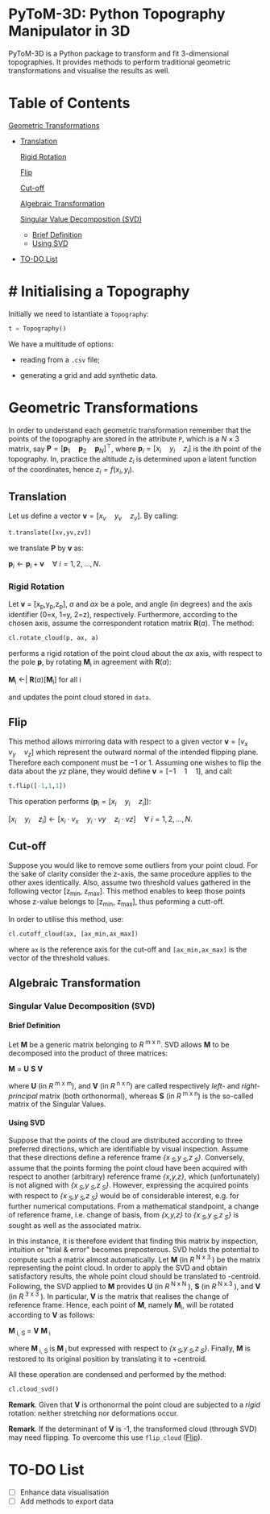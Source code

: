 # PyToM-3D: Python Topography Manipulator in 3D

PyToM-3D is a Python package to transform and fit 3-dimensional topographies. It provides methods to perform traditional geometric transformations and visualise the results as well.

# Table of Contents

[Geometric Transformations](#geometric-transformations)

- [Translation](#translation)
  
  [Rigid Rotation](#rigid-rotation)
  
  [Flip](#flip)
  
  [Cut-off](#flip)
  
  [Algebraic Transformation](#algebraic-transformation)
  
  [Singular Value Decomposition (SVD)](#svd)
  
  - [Brief Definition](#svd-def)
  - [Using SVD](#using-svd) 

- [TO-DO List](#todo-list)

# # Initialising a Topography

Initially we need to istantiate a `Topography`:

```python
t = Topography()
```

We have a multitude of options:

- reading from a `.csv` file;

- generating a grid and add synthetic data.

# Geometric Transformations <a name="geometric-transformations"></a>

In order to understand each geometric transformation remember that the points of the topography are stored in the attribute ```P```, which is a $N\times 3$ matrix, say $\mathbf{P}=\left[\mathbf{p}_1\quad \mathbf{p}_2\quad\mathbf{p}_N\right]^\top$, where $\mathbf{p}_i = \left[x_i\quad y_i \quad z_i\right]$ is the *i*th point of the topography. In, practice the altitude $z_i$ is determined upon a latent function of the coordinates, hence $z_i = f(x_i, y_i)$.

## Translation <a name="translation"></a>

Let us define a vector $\mathbf{v} = \left[x_v\quad y_v\quad z_v \right]$. By calling:

```python
t.translate([xv,yv,zv])
```

we translate $\mathbf{P}$ by $\mathbf{v}$ as:

$\mathbf{p}_i \leftarrow \mathbf{p}_i + \mathbf{v}\quad\forall\ i = 1,2,\dots,N.$

### Rigid Rotation <a name="rigid-rotation"></a>

Let **v** = [x<sub>p</sub>,y<sub>p</sub>,z<sub>p</sub>], *a* and *ax* be a pole, and angle (in degrees) and the axis identifier (0=x, 1=y, 2=z), respectively. Furthermore, according to the chosen axis, assume the correspondent rotation matrix **R**(*a*). The method:

```python
cl.rotate_cloud(p, ax, a)
```

performs a rigid rotation of the point cloud about the *ax* axis, with respect to the pole **p**,  by rotating **M**<sub>i</sub> in agreement with **R**(*a*):

**M**<sub>i</sub>   <-|   **R**(*a*)[**M**<sub>i</sub>] for all i

and updates the point cloud stored in ```data```.

## Flip <a name="flip"></a>

This method allows mirroring data with respect to a given vector $\mathbf{v}=\left[v_x\quad v_y\quad v_z \right]$ which represent the outward normal of the intended flipping plane. Therefore each component must be $-1$ or $1$. Assuming one wishes to flip the data about the $yz$ plane, they would define $\mathbf{v}=\left[-1\quad 1\quad 1 \right]$, and call:

```python
t.flip([-1,1,1])
```

This operation performs $(\mathbf{p}_i = \left[x_i\quad y_i \quad z_i\right])$:

$\left[x_i\quad y_i \quad z_i\right] \leftarrow \left[x_i\cdot v_x\quad y_i\cdot vy\quad z_i\cdot vz\right] \quad\forall\ i = 1,2,\dots,N.$

## Cut-off <a name="cut-off"></a>

Suppose you would like to remove some outliers from your point cloud. For the sake of clarity consider the z-axis, the same procedure applies to the other axes identically. Also, assume two threshold values gathered in the following vector [z<sub>min</sub>, z<sub>max</sub>]. This method enables to keep those points whose z-value belongs to [z<sub>min</sub>, z<sub>max</sub>], thus peforming a cutt-off.

In order to utilise this method, use:

```python
cl.cutoff_cloud(ax, [ax_min,ax_max])
```

where ```ax``` is the reference axis for the cut-off and ```[ax_min,ax_max]``` is the vector of the threshold values.

## Algebraic Transformation <a name="algebraic-transformation"></a>

### Singular Value Decomposition (SVD) <a name="svd"></a>

#### Brief Definition <a name="svd-def"></a>

Let **M** be a generic matrix belonging to *R*<sup> m x n</sup>. SVD allows **M** to be decomposed into the product of three matrices:

**M** = **U** **S** **V**

where **U** (in *R*<sup> m x m</sup>), and **V** (in *R*<sup> n x n</sup>) are called respectively *left-* and *right-principal* matrix (both orthonormal), whereas **S** (in *R*<sup> m x n</sup>) is the so-called matrix of the Singular Values.

#### Using SVD <a name="using-svd"></a>

Suppose that the points of the cloud are distributed according to three preferred directions, which are identifiable by visual inspection. Assume that these directions define a reference frame *{x<sub> S</sub>,y<sub> S</sub>,z<sub> S</sub>}*. Conversely, assume that the points forming the point cloud have been acquired with respect to another (arbitrary) reference frame *{x,y,z}*, which (unfortunately) is not aligned with *{x<sub> S</sub>,y<sub> S</sub>,z<sub> S</sub>}*. However, expressing the acquired points with respect to *{x<sub> S</sub>,y<sub> S</sub>,z<sub> S</sub>}* would be of considerable interest, e.g. for further numerical computations. From a mathematical standpoint, a change of reference frame, i.e. change of basis, from *{x,y,z}* to *{x<sub> S</sub>,y<sub> S</sub>,z<sub> S</sub>}* is sought as well as the associated matrix.

In this instance, it is therefore evident that finding this matrix by inspection, intuition or "trial & error" becomes preposterous. SVD holds the potential to compute such a matrix almost automatically. Let **M** (in *R*<sup> N x 3 </sup>) be the matrix representing the point cloud. In order to apply the SVD and obtain satisfactory results, the whole point cloud should be translated to -centroid. Following, the SVD applied to **M** provides **U** (in *R*<sup> N x N </sup>), **S** (in *R*<sup> N x 3 </sup>), and **V** (in *R*<sup> 3 x 3 </sup>). In particular, **V** is the matrix that realises the change of reference frame. Hence, each point of **M**, namely **M**<sub>i</sub>, will be rotated according to **V** as follows:

**M**<sub> i, S </sub> = **V** **M**<sub> i </sub>

where **M**<sub> i, S </sub> is **M**<sub> i </sub> but expressed with respect to *{x<sub> S</sub>,y<sub> S</sub>,z<sub> S</sub>}*. Finally, **M** is restored to its original position by translating it to +centroid.

All these operation are condensed and performed by the method:

```python
cl.cloud_svd()
```

**Remark**. Given that **V** is orthonormal the point cloud are subjected to a *rigid* rotation: neither stretching nor deformations occur.

**Remark**. If the determinant of **V** is -1, the transformed cloud (through SVD) may need flipping. To overcome this use ```flip_cloud``` ([Flip](#flip)).

# TO-DO List <a name="todo-list"></a>

- [ ] Enhance data visualisation
- [ ] Add methods to export data
